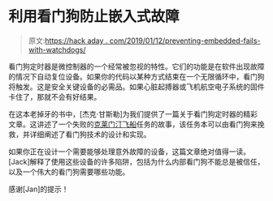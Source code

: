 # 利用看门狗防止嵌入式故障

> 原文:[https://hack aday . com/2019/01/12/preventing-embedded-fails-with-watchdogs/](https://hackaday.com/2019/01/12/preventing-embedded-fails-with-watchdogs/)

看门狗定时器是微控制器的一个经常被忽视的特性。它们的功能是在软件出现故障的情况下自动复位设备。如果你的代码以某种方式结束在一个无限循环中，看门狗将触发。这是安全关键设备的必需品。如果心脏起搏器或飞机航空电子系统的固件卡住了，那就不会有好结果。

在这本老掉牙的书中，[杰克·甘斯勒]为我们提供了一篇关于看门狗定时器的精彩文章。这讲述了一个失败的[克莱门汀飞船](https://en.wikipedia.org/wiki/Clementine_(spacecraft))任务的故事，该任务本可以由看门狗来挽救，并详细阐述了看门狗技术的设计和实现。

如果你正在设计一个需要能够处理意外故障的设备，这篇文章绝对值得一读。[Jack]解释了使用这些设备的许多陷阱，包括为什么内部看门狗不能总是被信任，以及一个伟大的看门狗需要哪些功能。

感谢[Jan]的提示！